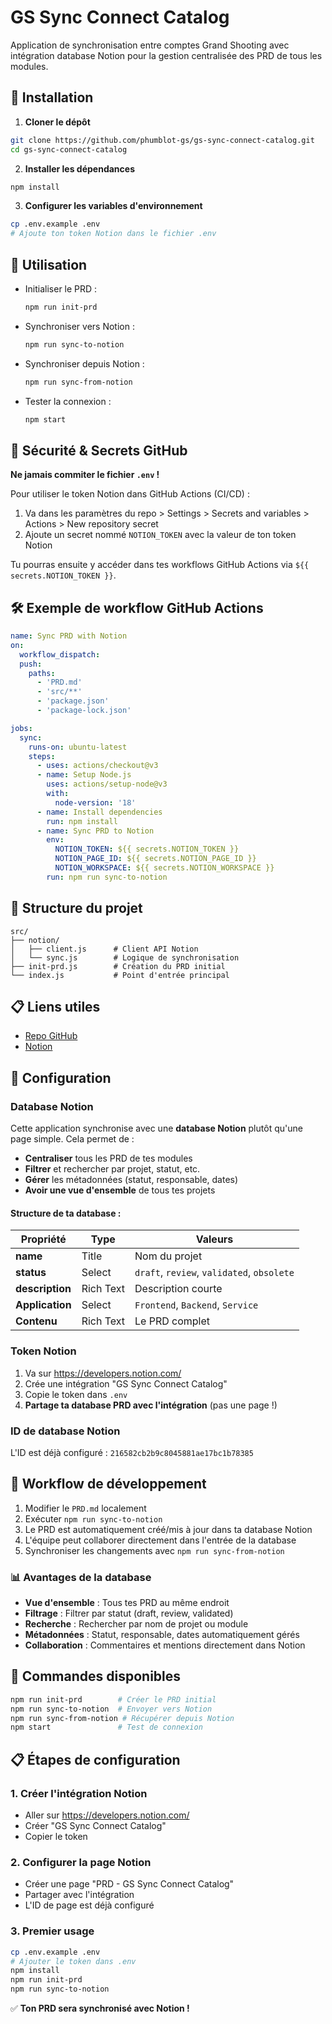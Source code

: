 # GS Sync Connect Catalog

Application de synchronisation entre comptes Grand Shooting avec intégration database Notion pour la gestion centralisée des PRD de tous les modules.

## 🚀 Installation

1. **Cloner le dépôt**
```bash
git clone https://github.com/phumblot-gs/gs-sync-connect-catalog.git
cd gs-sync-connect-catalog
```

2. **Installer les dépendances**
```bash
npm install
```

3. **Configurer les variables d'environnement**
```bash
cp .env.example .env
# Ajoute ton token Notion dans le fichier .env
```

## 📝 Utilisation

- Initialiser le PRD :
  ```bash
  npm run init-prd
  ```
- Synchroniser vers Notion :
  ```bash
  npm run sync-to-notion
  ```
- Synchroniser depuis Notion :
  ```bash
  npm run sync-from-notion
  ```
- Tester la connexion :
  ```bash
  npm start
  ```

## 🔐 Sécurité & Secrets GitHub

**Ne jamais commiter le fichier `.env` !**

Pour utiliser le token Notion dans GitHub Actions (CI/CD) :
1. Va dans les paramètres du repo > Settings > Secrets and variables > Actions > New repository secret
2. Ajoute un secret nommé `NOTION_TOKEN` avec la valeur de ton token Notion

Tu pourras ensuite y accéder dans tes workflows GitHub Actions via `${{ secrets.NOTION_TOKEN }}`.

## 🛠️ Exemple de workflow GitHub Actions

```yaml
name: Sync PRD with Notion
on:
  workflow_dispatch:
  push:
    paths:
      - 'PRD.md'
      - 'src/**'
      - 'package.json'
      - 'package-lock.json'

jobs:
  sync:
    runs-on: ubuntu-latest
    steps:
      - uses: actions/checkout@v3
      - name: Setup Node.js
        uses: actions/setup-node@v3
        with:
          node-version: '18'
      - name: Install dependencies
        run: npm install
      - name: Sync PRD to Notion
        env:
          NOTION_TOKEN: ${{ secrets.NOTION_TOKEN }}
          NOTION_PAGE_ID: ${{ secrets.NOTION_PAGE_ID }}
          NOTION_WORKSPACE: ${{ secrets.NOTION_WORKSPACE }}
        run: npm run sync-to-notion
```

## 📁 Structure du projet

```
src/
├── notion/
│   ├── client.js      # Client API Notion
│   └── sync.js        # Logique de synchronisation
├── init-prd.js        # Création du PRD initial
└── index.js           # Point d'entrée principal
```

## 📋 Liens utiles
- [Repo GitHub](https://github.com/phumblot-gs/gs-sync-connect-catalog.git)
- [Notion](https://notion.so/)

## 🔧 Configuration

### Database Notion
Cette application synchronise avec une **database Notion** plutôt qu'une page simple. Cela permet de :
- **Centraliser** tous les PRD de tes modules
- **Filtrer** et rechercher par projet, statut, etc.
- **Gérer** les métadonnées (statut, responsable, dates)
- **Avoir une vue d'ensemble** de tous tes projets

#### Structure de ta database :
| Propriété | Type | Valeurs |
|-----------|------|---------|
| **name** | Title | Nom du projet |
| **status** | Select | `draft`, `review`, `validated`, `obsolete` |
| **description** | Rich Text | Description courte |
| **Application** | Select | `Frontend`, `Backend`, `Service` |
| **Contenu** | Rich Text | Le PRD complet |

### Token Notion
1. Va sur https://developers.notion.com/
2. Crée une intégration "GS Sync Connect Catalog"
3. Copie le token dans `.env`
4. **Partage ta database PRD avec l'intégration** (pas une page !)

### ID de database Notion
L'ID est déjà configuré : `216582cb2b9c8045881ae17bc1b78385`

## 🔄 Workflow de développement

1. Modifier le `PRD.md` localement
2. Exécuter `npm run sync-to-notion`
3. Le PRD est automatiquement créé/mis à jour dans ta database Notion
4. L'équipe peut collaborer directement dans l'entrée de la database
5. Synchroniser les changements avec `npm run sync-from-notion`

### 📊 Avantages de la database

- **Vue d'ensemble** : Tous tes PRD au même endroit
- **Filtrage** : Filtrer par statut (draft, review, validated)
- **Recherche** : Rechercher par nom de projet ou module
- **Métadonnées** : Statut, responsable, dates automatiquement gérés
- **Collaboration** : Commentaires et mentions directement dans Notion

## 🚀 Commandes disponibles

```bash
npm run init-prd        # Créer le PRD initial
npm run sync-to-notion  # Envoyer vers Notion
npm run sync-from-notion # Récupérer depuis Notion
npm start               # Test de connexion
```

## 📋 Étapes de configuration

### 1. Créer l'intégration Notion
- Aller sur https://developers.notion.com/
- Créer "GS Sync Connect Catalog"
- Copier le token

### 2. Configurer la page Notion
- Créer une page "PRD - GS Sync Connect Catalog"
- Partager avec l'intégration
- L'ID de page est déjà configuré

### 3. Premier usage
```bash
cp .env.example .env
# Ajouter le token dans .env
npm install
npm run init-prd
npm run sync-to-notion
```

✅ **Ton PRD sera synchronisé avec Notion !** 